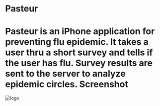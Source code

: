 Pasteur
=======
Pasteur is an iPhone application for preventing flu epidemic. It takes a user thru a short survey and tells if the user has flu.
Survey results are sent to the server to analyze epidemic circles.
Screenshot
==========
![logo](https://dl.dropboxusercontent.com/u/1936656/pasteur.png)
